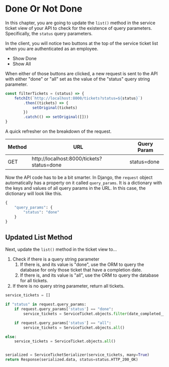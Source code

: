 # Done Or Not Done

In this chapter, you are going to update the `list()` method in the service ticket view of your API to check for the existence of query parameters. Specifically, the `status` query parameters.

In the client, you will notice two buttons at the top of the service ticket list when you are authenticated as an employee.

* Show Done
* Show All

When either of those buttons are clicked, a new request is sent to the API with either "done" or "all" set as the value of the "status" query string parameter.

```js
const filterTickets = (status) => {
    fetchIt(`http://localhost:8000/tickets?status=${status}`)
        .then((tickets) => {
            setOriginal(tickets)
        })
        .catch(() => setOriginal([]))
}
```

A quick refresher on the breakdown of the request.

| Method | URL | Query Param |
| --| --|--|
| GET | http://localhost:8000/tickets?status=done | status=done |

Now the API code has to be a bit smarter. In Django, the `request` object automatically has a property on it called `query_params`. It is a dictionary with the keys and values of all query params in the URL. In this case, the dictionary will look like this.

```py
{
    "query_params": {
        "status": "done"
    }
}
```

## Updated List Method

Next, update the `list()` method in the ticket view to...

1. Check if there is a query string parameter
   1. If there is, and its value is "done", use the ORM to query the database for only those ticket that have a completion date.
   2. If there is, and its value is "all", use the ORM to query the database for all tickets.
2. If there is no query string parameter, return all tickets.


```py
service_tickets = []

if "status" in request.query_params:
    if request.query_params['status'] == "done":
        service_tickets = ServiceTicket.objects.filter(date_completed__isnull=False)

    if request.query_params['status'] == "all":
        service_tickets = ServiceTicket.objects.all()

else:
    service_tickets = ServiceTicket.objects.all()


serialized = ServiceTicketSerializer(service_tickets, many=True)
return Response(serialized.data, status=status.HTTP_200_OK)
```